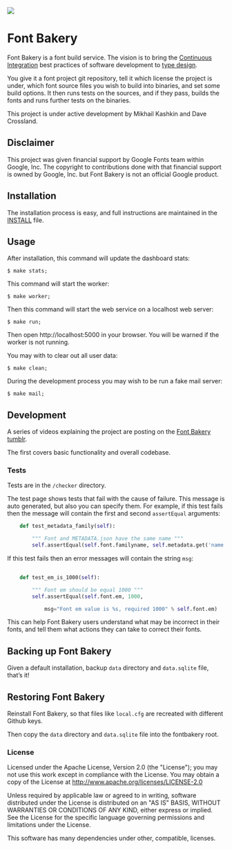 <img src="https://raw.github.com/xen/fontbakery/master/docs/image.png">

# Font Bakery

Font Bakery is a font build service. The vision is to bring the [Continuous Integration](http://en.wikipedia.org/wiki/Continuous_integration) best practices of software development to [type design](http://en.wikipedia.org/wiki/Type_design).

You give it a font project git repository, tell it which license the project is under, which font source files you wish to build into binaries, and set some build options. It then runs tests on the sources, and if they pass, builds the fonts and runs further tests on the binaries.

This project is under active development by Mikhail Kashkin and Dave Crossland.

## Disclaimer

This project was given financial support by Google Fonts team within Google, Inc. The copyright to contributions done with that financial support is owned by Google, Inc. but Font Bakery is not an official Google product.

## Installation

The installation process is easy, and full instructions are maintained in the [INSTALL](./INSTALL.md) file.

## Usage

After installation, this command will update the dashboard stats:

    $ make stats;

This command will start the worker:

    $ make worker;

Then this command will start the web service on a localhost web server:

    $ make run;

Then open http://localhost:5000 in your browser. You will be warned if the worker is not running.

You may with to clear out all user data:

    $ make clean;

During the development process you may wish to be run a fake mail server:

    $ make mail;

## Development

A series of videos explaining the project are posting on the [Font Bakery tumblr](http://fontbakery.tumblr.com). 

The first covers basic functionality and overall codebase.

### Tests

Tests are in the `/checker` directory. 

The test page shows tests that fail with the cause of failure. This message is auto generated, but also you can specify them. For example, if this test fails then the message will contain the first and second `assertEqual` arguments:


```py
    def test_metadata_family(self):

        """ Font and METADATA.json have the same name """
        self.assertEqual(self.font.familyname, self.metadata.get('name', None))
```

If this test fails then an error messages will contain the string `msg`:

```py
 
    def test_em_is_1000(self):

        """ Font em should be equal 1000 """
        self.assertEqual(self.font.em, 1000,

            msg="Font em value is %s, required 1000" % self.font.em)
```

This can help Font Bakery users understand what may be incorrect in their fonts, and tell them what actions they can take to correct their fonts.

## Backing up Font Bakery

Given a default installation, backup `data` directory and `data.sqlite` file, that’s it!

## Restoring Font Bakery

Reinstall Font Bakery, so that files like `local.cfg` are recreated with different Github keys. 

Then copy the `data` directory and `data.sqlite` file into the fontbakery root.

### License

Licensed under the Apache License, Version 2.0 (the "License"); you may not use this work except in compliance with the License. You may obtain a copy of the License at http://www.apache.org/licenses/LICENSE-2.0

Unless required by applicable law or agreed to in writing, software distributed under the License is distributed on an "AS IS" BASIS, WITHOUT WARRANTIES OR CONDITIONS OF ANY KIND, either express or implied. See the License for the specific language governing permissions and limitations under the License.

This software has many dependencies under other, compatible, licenses.
